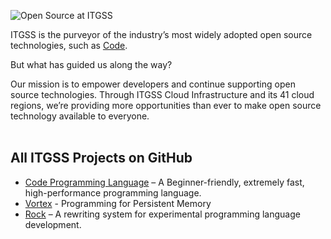 ![Open Source at ITGSS](https://developer.microsoft.com/_devcom/images/card-learn-bg-dark.png)

ITGSS is the purveyor of the industry’s most widely adopted open source technologies, such as [Code](https://developer.it-gss.com/).

But what has guided us along the way?

Our mission is to empower developers and continue supporting open source technologies. Through ITGSS Cloud Infrastructure and its 41 cloud regions, we’re providing more opportunities than ever to make open source technology available to everyone.<br><br>

## All ITGSS Projects on GitHub

* [Code Programming Language](https://github.com/itgss-oss/code) – A Beginner-friendly, extremely fast, high-performance programming language.
* [Vortex](https://github.com/itgss-oss/vortex) - Programming for Persistent Memory
* [Rock](https://github.com/itgss-oss/rock) – A rewriting system for experimental programming language development.
